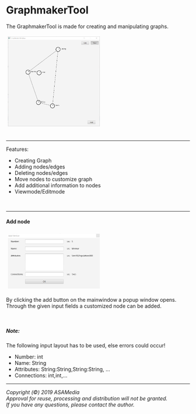 # GraphmakerTool
The GraphmakerTool is made for creating and manipulating graphs.
<div>
  <img src="/images/mainwindow1.PNG" alt="Screenshot" title="Screenshot-1" width="50%" style="margin:5px"/>
</div>
<br>
<hr>
Features:
<ul>
  <li>Creating Graph</li>
  <li>Adding nodes/edges</li>
  <li>Deleting nodes/edges</li>
  <li>Move nodes to customize graph</li>
  <li>Add additional information to nodes</li>
  <li>Viewmode/Editmode</li>
</ul>
<br><hr>
<h4>Add node</h4>
<div>
  <img src="/images/addwindow.PNG" alt="Screenshot" title="Screenshot-2" width="50%" style="margin:5px"/>
  <p>By clicking the add button on the mainwindow a popup window opens.<br> 
  Through the given input fields a customized node can be added.<p><br>
</div>
  <h5>Note:</h5> The following input layout has to be used, else errors could occur!<br>
  <ul>
  <li>Number: int</li>
  <li>Name: String</li>
  <li>Attributes: String:String,String:String, ...</li>
  <li>Connections: int,int,...</li>
</ul>
<hr>
<i>
Copyright (&copy;) 2019 ASAMedia<br>
Approval for reuse, processing and distribution will not be granted.<br>
If you have any questions, please contact the author.</i>
